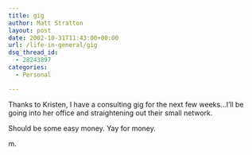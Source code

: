 ```yaml
---
title: gig
author: Matt Stratton
layout: post
date: 2002-10-31T11:43:00+00:00
url: /life-in-general/gig
dsq_thread_id:
  - 28243897
categories:
  - Personal

---
```

Thanks to Kristen, I have a consulting gig for the next few weeks&#8230;I&#8217;ll be going into her office and straightening out their small network.

Should be some easy money. Yay for money.

m.